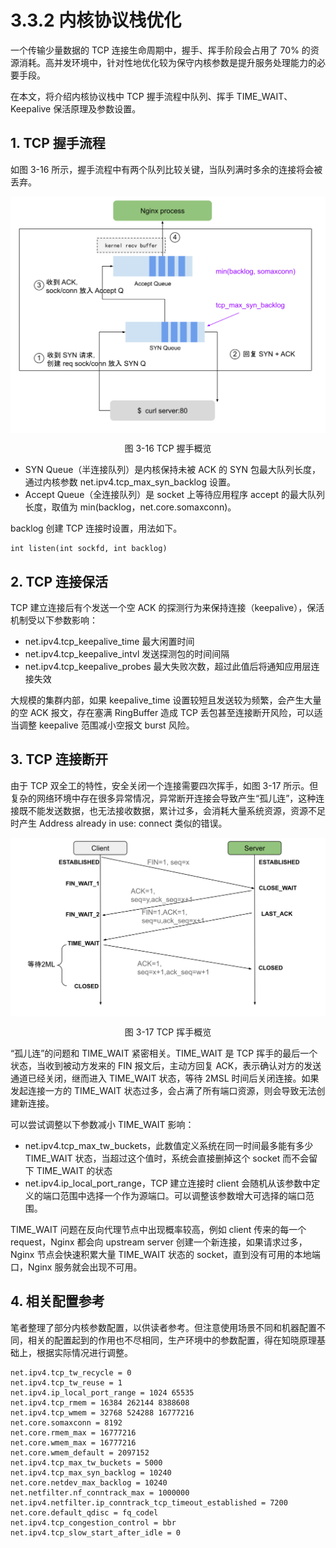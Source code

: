 # 3.3.2 内核协议栈优化

一个传输少量数据的 TCP 连接生命周期中，握手、挥手阶段会占用了 70% 的资源消耗。高并发环境中，针对性地优化较为保守内核参数是提升服务处理能力的必要手段。

在本文，将介绍内核协议栈中 TCP 握手流程中队列、挥手 TIME_WAIT、Keepalive 保活原理及参数设置。

## 1. TCP 握手流程

如图 3-16 所示，握手流程中有两个队列比较关键，当队列满时多余的连接将会被丢弃。

<div  align="center">
	<img src="../assets/TCP.svg" width = "550"  align=center />
	<p>图 3-16 TCP 握手概览</p>
</div>

- SYN Queue（半连接队列）是内核保持未被 ACK 的 SYN 包最大队列长度，通过内核参数 net.ipv4.tcp_max_syn_backlog 设置。
- Accept Queue（全连接队列）是 socket 上等待应用程序 accept 的最大队列长度，取值为 min(backlog，net.core.somaxconn)。

backlog 创建 TCP 连接时设置，用法如下。
```plain
int listen(int sockfd, int backlog)
```

## 2. TCP 连接保活

TCP 建立连接后有个发送一个空 ACK 的探测行为来保持连接（keepalive），保活机制受以下参数影响：

- net.ipv4.tcp_keepalive_time 最大闲置时间
- net.ipv4.tcp_keepalive_intvl 发送探测包的时间间隔
- net.ipv4.tcp_keepalive_probes 最大失败次数，超过此值后将通知应用层连接失效

大规模的集群内部，如果 keepalive_time 设置较短且发送较为频繁，会产生大量的空 ACK 报文，存在塞满 RingBuffer 造成 TCP 丢包甚至连接断开风险，可以适当调整 keepalive 范围减小空报文 burst 风险。

## 3. TCP 连接断开

由于 TCP 双全工的特性，安全关闭一个连接需要四次挥手，如图 3-17 所示。但复杂的网络环境中存在很多异常情况，异常断开连接会导致产生“孤儿连”，这种连接既不能发送数据，也无法接收数据，累计过多，会消耗大量系统资源，资源不足时产生 Address already in use: connect 类似的错误。

<div  align="center">
	<img src="../assets/tcp_disconnect.svg" width = "550"  align=center />
	<p>图 3-17 TCP 挥手概览</p>
</div>

“孤儿连”的问题和 TIME_WAIT 紧密相关。TIME_WAIT 是 TCP 挥手的最后一个状态，当收到被动方发来的 FIN 报文后，主动方回复 ACK，表示确认对方的发送通道已经关闭，继而进入 TIME_WAIT 状态，等待 2MSL 时间后关闭连接。如果发起连接一方的 TIME_WAIT 状态过多，会占满了所有端口资源，则会导致无法创建新连接。

可以尝试调整以下参数减小 TIME_WAIT 影响：

- net.ipv4.tcp_max_tw_buckets，此数值定义系统在同一时间最多能有多少 TIME_WAIT 状态，当超过这个值时，系统会直接删掉这个 socket 而不会留下 TIME_WAIT 的状态
- net.ipv4.ip_local_port_range，TCP 建立连接时 client 会随机从该参数中定义的端口范围中选择一个作为源端口。可以调整该参数增大可选择的端口范围。

TIME_WAIT 问题在反向代理节点中出现概率较高，例如 client 传来的每一个 request，Nginx 都会向 upstream server 创建一个新连接，如果请求过多， Nginx 节点会快速积累大量 TIME_WAIT 状态的 socket，直到没有可用的本地端口，Nginx 服务就会出现不可用。

## 4. 相关配置参考

笔者整理了部分内核参数配置，以供读者参考。但注意使用场景不同和机器配置不同，相关的配置起到的作用也不尽相同，生产环境中的参数配置，得在知晓原理基础上，根据实际情况进行调整。

```plain
net.ipv4.tcp_tw_recycle = 0
net.ipv4.tcp_tw_reuse = 1
net.ipv4.ip_local_port_range = 1024 65535
net.ipv4.tcp_rmem = 16384 262144 8388608
net.ipv4.tcp_wmem = 32768 524288 16777216
net.core.somaxconn = 8192
net.core.rmem_max = 16777216
net.core.wmem_max = 16777216
net.core.wmem_default = 2097152
net.ipv4.tcp_max_tw_buckets = 5000
net.ipv4.tcp_max_syn_backlog = 10240
net.core.netdev_max_backlog = 10240
net.netfilter.nf_conntrack_max = 1000000
net.ipv4.netfilter.ip_conntrack_tcp_timeout_established = 7200
net.core.default_qdisc = fq_codel
net.ipv4.tcp_congestion_control = bbr
net.ipv4.tcp_slow_start_after_idle = 0
```

